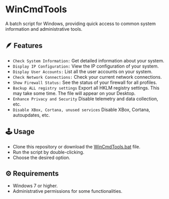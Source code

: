 # WinCmdTools

A batch script for Windows, providing quick access to common system information and administrative tools.

## :feather: Features

- `Check System Information:` Get detailed information about your system.
- `Display IP Configuration:` View the IP configuration of your system.
- `Display User Accounts:` List all the user accounts on your system.
- `Check Network Connections:` Check your current network connections.
- `Show Firewall Status:` See the status of your firewall for all profiles.
- `Backup ALL registry settings` Export all HKLM registry settings. This may take some time. The file will appear on your Desktop.
- `Enhance Privacy and Security` Disable telemetry and data collection, etc.
- `Disable XBox, Cortana, unused services` Disable XBox, Cortana, autoupdates, etc.
  
## :joystick: Usage

- Clone this repository or download the [WinCmdTools.bat](https://github.com/a13xe/WinCmdTools/releases/download/v1.0.2/WinCmdTools.bat) file.
- Run the script by double-clicking.
- Choose the desired option.

## :gear: Requirements

- Windows 7 or higher.
- Administrative permissions for some functionalities.
